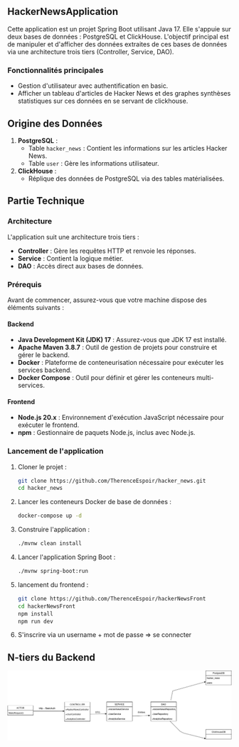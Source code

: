 

## HackerNewsApplication
Cette application est un projet Spring Boot utilisant Java 17. Elle s'appuie sur deux bases de données : PostgreSQL et ClickHouse. L'objectif principal est de manipuler et d'afficher des données extraites de ces bases de données via une architecture trois tiers (Controller, Service, DAO).

### Fonctionnalités principales
- Gestion d'utilisateur avec authentification en basic.
- Afficher un tableau d'articles de Hacker News et des graphes synthèses statistiques sur ces données en se servant de clickhouse.

## Origine des Données
1. **PostgreSQL** :
    - Table `hacker_news` : Contient les informations sur les articles Hacker News.
    - Table `user` : Gère les informations utilisateur.
2. **ClickHouse** :
    - Réplique des données de PostgreSQL via des tables matérialisées.

    
## Partie Technique

### Architecture
L'application suit une architecture trois tiers :
- **Controller** : Gère les requêtes HTTP et renvoie les réponses.
- **Service** : Contient la logique métier.
- **DAO** : Accès direct aux bases de données.



### Prérequis
Avant de commencer, assurez-vous que votre machine dispose des éléments suivants :

#### Backend
- **Java Development Kit (JDK) 17** : Assurez-vous que JDK 17 est installé.
- **Apache Maven 3.8.7** : Outil de gestion de projets pour construire et gérer le backend.
- **Docker** : Plateforme de conteneurisation nécessaire pour exécuter les services backend.
- **Docker Compose** : Outil pour définir et gérer les conteneurs multi-services.

#### Frontend
- **Node.js 20.x** : Environnement d'exécution JavaScript nécessaire pour exécuter le frontend.
- **npm** : Gestionnaire de paquets Node.js, inclus avec Node.js.

### Lancement de l'application
1. Cloner le projet :
   ```bash
   git clone https://github.com/TherenceEspoir/hacker_news.git
   cd hacker_news
   ```
2. Lancer les conteneurs Docker de base de données :
   ```bash
   docker-compose up -d
   ```
3. Construire l'application :
   ```bash
   ./mvnw clean install
   ```
4. Lancer l'application Spring Boot :
   ```bash
   ./mvnw spring-boot:run
   ```
5. lancement du frontend :
   ```bash
   git clone https://github.com/TherenceEspoir/hackerNewsFront
   cd hackerNewsFront
   npm install 
   npm run dev
   ```
6. S'inscrire via un username + mot de passe => se connecter 

## N-tiers du Backend
![Texte alternatif](ntier.png)


